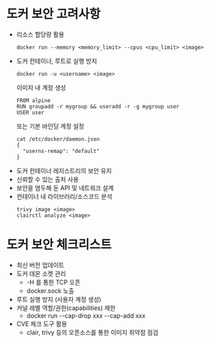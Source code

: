 # 도커 보안 고려사항
- 리소스 할당량 활용
  ```
  docker run --memory <memory_limit> --cpus <cpu_limit> <image>
  ```
- 도커 컨테이너, 루트로 실행 방지
  ```
  docker run -u <username> <image>
  ```
  이미지 내 계정 생성
  ```
  FROM alpine
  RUN groupadd -r mygroup && useradd -r -g mygroup user
  USER user
  ```
  또는 기본 바인딩 계정 설정
  ```
  cat /etc/docker/daemon.json
  {
    "userns-remap": "default"
  }
  ```
- 도커 컨테이너 레지스트리의 보안 유지
- 신뢰할 수 있는 출처 사용
- 보안을 염두해 둔 API 및 네트워크 설계
- 컨테이너 내 라이브러리/소스코드 분석
  ```
  trivy image <image>
  clairctl analyze <image>
  ```

# 도커 보안 체크리스트
- 최신 버전 업데이트
- 도커 데몬 소켓 관리
  - -H 를 통한 TCP 오픈
  - docker.sock 노출
- 루트 실행 방지 (사용자 계정 생성)
- 커널 레벨 역할/권한(capabilities) 제한
  - docker run --cap-drop xxx --cap-add xxx
- CVE 체크 도구 활용
  - clair, trivy 등의 오픈소스를 통한 이미지 취약점 점검
